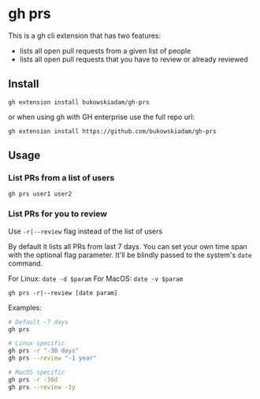 # gh prs

This is a gh cli extension that has two features:
- lists all open pull requests from a given list of people
- lists all open pull requests that you have to review or already reviewed

## Install

```
gh extension install bukowskiadam/gh-prs
```

or when using gh with GH enterprise use the full repo url:

```
gh extension install https://github.com/bukowskiadam/gh-prs
```

## Usage

### List PRs from a list of users

```
gh prs user1 user2
```

### List PRs for you to review

Use `-r|--review` flag instead of the list of users

By default it lists all PRs from last 7 days. You can set your own time span
with the optional flag parameter. It'll be blindly passed to the system's `date`
command.

For Linux: `date -d $param`
For MacOS: `date -v $param`

```
gh prs -r|--review [date param]
```

Examples:
```bash
# Default -7 days
gh prs

# Linux specific
gh prs -r "-30 days"
gh prs --review "-1 year"

# MacOS specific
gh prs -r -30d
gh prs --review -1y
```
